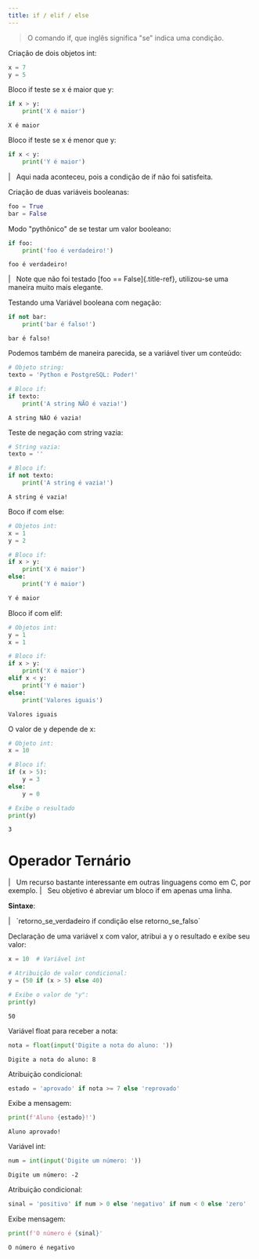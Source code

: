 ```yaml
---
title: if / elif / else
---
```


> O comando if, que inglês significa \"se\" indica uma condição.

Criação de dois objetos int:

``` python
x = 7
y = 5
```

Bloco if teste se x é maior que y:

``` python
if x > y:
    print('X é maior')
```

``` console
X é maior
```

Bloco if teste se x é menor que y:

``` python
if x < y:
    print('Y é maior')
```

|   Aqui nada aconteceu, pois a condição de if não foi satisfeita.

Criação de duas variáveis booleanas:

``` python
foo = True
bar = False
```

Modo \"pythônico\" de se testar um valor booleano:

``` python
if foo:
    print('foo é verdadeiro!')
```

``` console
foo é verdadeiro!
```

|   Note que não foi testado [foo == False]{.title-ref}, utilizou-se uma
  maneira muito mais elegante.

Testando uma Variável booleana com negação:

``` python
if not bar:
    print('bar é falso!')
```

``` console
bar é falso!
```

Podemos também de maneira parecida, se a variável tiver um conteúdo:

``` python
# Objeto string:
texto = 'Python e PostgreSQL: Poder!'

# Bloco if:
if texto:
    print('A string NÃO é vazia!')
```

``` console
A string NÃO é vazia!
```

Teste de negação com string vazia:

``` python
# String vazia:
texto = ''

# Bloco if:
if not texto:
    print('A string é vazia!')
```

``` console
A string é vazia!
```

Boco if com else:

``` python
# Objetos int:
x = 1
y = 2

# Bloco if:
if x > y:
    print('X é maior')
else:
    print('Y é maior')
```

``` python
Y é maior
```

Bloco if com elif:

``` python
# Objetos int:
y = 1
x = 1

# Bloco if:
if x > y:
    print('X é maior')
elif x < y:    
    print('Y é maior')
else:    
    print('Valores iguais')
```

``` console
Valores iguais
```

O valor de y depende de x:

``` python
# Objeto int:
x = 10

# Bloco if:    
if (x > 5):
    y = 3
else:
    y = 0

# Exibe o resultado
print(y)
```

``` console
3
```

# Operador Ternário

|   Um recurso bastante interessante em outras linguagens como em C, por
  exemplo.
|   Seu objetivo é abreviar um bloco if em apenas uma linha.

**Sintaxe**:

|   \`retorno_se_verdadeiro if condição else retorno_se_falso\`

Declaração de uma variável x com valor, atribui a y o resultado e exibe
seu valor:

``` python
x = 10  # Variável int

# Atribuição de valor condicional:
y = (50 if (x > 5) else 40)

# Exibe o valor de "y":
print(y)
```

``` console
50
```

Variável float para receber a nota:

``` python
nota = float(input('Digite a nota do aluno: '))
```

``` console
Digite a nota do aluno: 8
```

Atribuição condicional:

``` python
estado = 'aprovado' if nota >= 7 else 'reprovado'
```

Exibe a mensagem:

``` python
print(f'Aluno {estado}!')
```

``` console
Aluno aprovado!
```

Variável int:

``` python
num = int(input('Digite um número: '))
```

``` console
Digite um número: -2
```

Atribuição condicional:

``` python
sinal = 'positivo' if num > 0 else 'negativo' if num < 0 else 'zero'
```

Exibe mensagem:

``` python
print(f'O número é {sinal}'
```

``` console
O número é negativo
```
